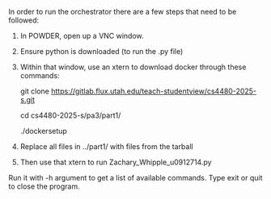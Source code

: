 In order to run the orchestrator there are a few steps that need to be followed:

1. In POWDER, open up a VNC window.
2. Ensure python is downloaded (to run the .py file)
3. Within that window, use an xtern to download docker through these commands:

   git clone https://gitlab.flux.utah.edu/teach-studentview/cs4480-2025-s.git

   cd cs4480-2025-s/pa3/part1/

   ./dockersetup

5. Replace all files in ../part1/ with files from the tarball
6. Then use that xtern to run Zachary_Whipple_u0912714.py


Run it with -h argument to get a list of available commands.
Type exit or quit to close the program.

